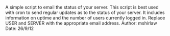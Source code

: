 A simple script to email the status of your server. This script is best used with cron to send regular updates as to the status of your server. It includes information on uptime and the number of users currently logged in. Replace USER and SERVER with the appropriate email address. 
Author: mshirlaw
Date: 26/9/12